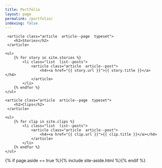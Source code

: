 ```yaml
---
title: Portfolio
layout: page
permalink: /portfolio/
indexing: false
---
```


<main class="main  container">

  <div class="content">

   	 <article class="article  article--page  typeset">
    	<h2>Stories</h2>
   	 </article>

    <ul>
    	{% for story in site.stories %}
    		<li class="list  list--posts">
    			<article class="article  article--post">
    				<h4><a href="{{ story.url }}">{{ story.title }}</a></h4>
    			</article>
    		</li>
  	  	{% endfor %}
  	</ul>

  	<article class="article  article--page  typeset">
    	<h2>Clips</h2>
   	 </article>

    <ul>
    	{% for clip in site.clips %}
    		<li class="list  list--posts">
    			<article class="article  article--post">
    				<h4><a href="{{ clip.url }}">{{ clip.title }}</a></h4>
    			</article>
    		</li>
  	  	{% endfor %}
  	</ul>

  </div>

  {% if page.aside == true %}{% include site-aside.html %}{% endif %}

</main>
